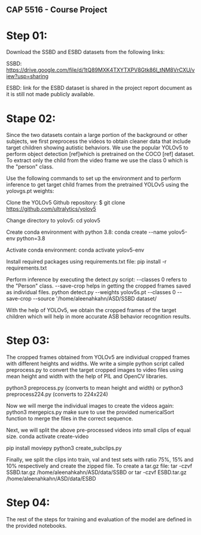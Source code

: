 ## CAP 5516 - Course Project

# Step 01:
Download the SSBD and ESBD datasets from the following links:

SSBD:
https://drive.google.com/file/d/1tQ89MXK4TXYTXPV8Gtk86I_tNM8VrCXU/view?usp=sharing

ESBD:
link for the ESBD dataset is shared in the project report document as it is still not made publicly available.


# Stape 02:
Since the two datasets contain a large portion of the background or other subjects, 
we first preprocess the videos to obtain cleaner data that include target children 
showing autistic behaviors. We use the popular YOLOv5 to perform object detection 
[ref]which is pretrained on the COCO [ref] dataset. To extract only the child from
the video frame we use the class 0 which is the "person" class.

Use the following commands to set up the environment and to perform inference to 
get target child frames from the pretrained YOLOv5 using the yolovgs.pt weights:

Clone the YOLOv5 Github repository:
$ git clone https://github.com/ultralytics/yolov5

Change directory to yolov5:
cd yolov5

Create conda environment with python 3.8:
conda create --name yolov5-env python=3.8

Activate conda environment:
conda activate yolov5-env

Install required packages using requirements.txt file:
pip install -r requirements.txt

Perform inference by executing the detect.py script: 
--classes 0 refers to the "Person" class.
--save-crop helps in getting the cropped frames saved as individual files. 
python detect.py --weights yolov5s.pt --classes 0 --save-crop --source '/home/aleenahkahn/ASD/SSBD dataset/

With the help of YOLOv5, we obtain the cropped frames of the target children which
will help in more accurate ASB behavior recognition results.
 
# Step 03:
The cropped frames obtained from YOLOv5 are individual cropped frames with different heights and widths. 
We write a simple python script called preprocess.py to convert the target cropped images to video files
using mean height and width with the help of PIL and OpenCV libraries.

python3 preprocess.py (converts to mean height and width)
or
python3 preprocess224.py (converts to 224x224)

Now we will merge the individual images to create the videos again:
python3 mergepics.py
make sure to use the provided numericalSort function to merge the files in the correct sequence.

Next, we will split the above pre-processed videos into small clips of equal size.
conda activate create-video

pip install moviepy
python3 create_subclips.py

Finally, we split the clips into train, val and test sets with ratio 75%, 15% and 10% respectively and 
create the zipped file. 
To create a tar.gz file:
tar -czvf SSBD.tar.gz /home/aleenahkahn/ASD/data/SSBD
or
tar -czvf ESBD.tar.gz /home/aleenahkahn/ASD/data/ESBD

# Step 04:
The rest of the steps for training and evaluation of the model are defined in the provided notebooks. 
